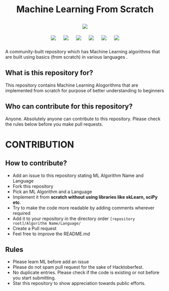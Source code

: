 <h1 align="center">Machine Learning From Scratch</h1>

<p align="center">
<img style="padding:10px;" src="https://img.shields.io/badge/Open%20Source-💕%20-9cf?style=for-the-badge"><br>
<img style="padding:10px;" src="https://img.shields.io/github/contributors/iam-abbas/ML-FromScratch?style=flat-square">
<img style="padding:10px;" src="https://img.shields.io/github/hacktoberfest/2020/iam-abbas/ML-FromScratch?suggestion_label=Hacktoberfest&style=flat-square">
<img style="padding:10px;" src="https://img.shields.io/github/forks/iam-abbas/ML-FromScratch?label=Forks&style=flat-square">
<img style="padding:10px;" src="https://img.shields.io/github/stars/iam-abbas/ML-FromScratch?style=flat-square">
<img style="padding:10px;" src="https://img.shields.io/github/languages/count/iam-abbas/ML-FromScratch?style=flat-square">
<img style="padding:10px;" src="https://img.shields.io/github/license/iam-abbas/ML-FromScratch?style=flat-square">


A community-built repository which has Machine Learning algorithms that are built using basics (from scratch) in various languages .

</p>

## What is this repository for?

This repository contains Machine Learning Alogorithms that are implemented from scratch for purpose of better understanding to beginners

## Who can contribute for this repository?

Anyone. Absolutely anyone can contribute to this repository. Please check the rules below before you make pull requests.

# CONTRIBUTION

## How to contribute?

- Add an issue to this repository stating ML Algorithm Name and Language
- Fork this repository
- Pick an ML Algorithm and a Language
- Implement it from **scratch without using libraries like skLearn, sciPy etc**.
- Try to make the code more readable by adding comments wherever required
- Add it to your repository in the directory order `[repository root]/Algorithm Name/Language/`
- Create a Pull request
- Feel free to improve the README.md

## Rules
- Please  learn ML before add an issue
- Please do not spam pull request for the sake of Hacktoberfest.
- No duplicate entries. Please check if the code is existing or not before you start submitting.
- Star this repository to show appreciation towards public efforts.

